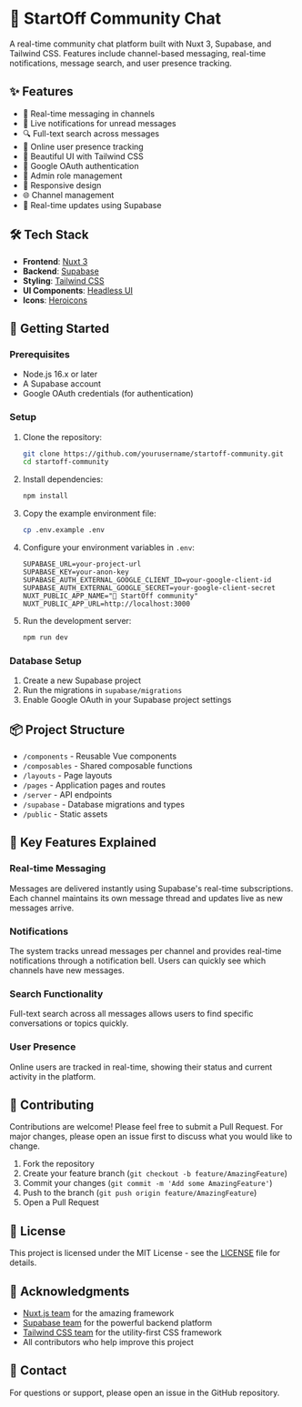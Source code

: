 # 🚀 StartOff Community Chat

A real-time community chat platform built with Nuxt 3, Supabase, and Tailwind CSS. Features include channel-based messaging, real-time notifications, message search, and user presence tracking.

## ✨ Features

- 💬 Real-time messaging in channels
- 🔔 Live notifications for unread messages
- 🔍 Full-text search across messages
- 👥 Online user presence tracking
- 🎨 Beautiful UI with Tailwind CSS
- 🔐 Google OAuth authentication
- 👑 Admin role management
- 📱 Responsive design
- 🌐 Channel management
- 🔄 Real-time updates using Supabase

## 🛠️ Tech Stack

- **Frontend**: [Nuxt 3](https://nuxt.com)
- **Backend**: [Supabase](https://supabase.com)
- **Styling**: [Tailwind CSS](https://tailwindcss.com)
- **UI Components**: [Headless UI](https://headlessui.dev)
- **Icons**: [Heroicons](https://heroicons.com)

## 🚀 Getting Started

### Prerequisites

- Node.js 16.x or later
- A Supabase account
- Google OAuth credentials (for authentication)

### Setup

1. Clone the repository:

   ```bash
   git clone https://github.com/yourusername/startoff-community.git
   cd startoff-community
   ```

2. Install dependencies:

   ```bash
   npm install
   ```

3. Copy the example environment file:

   ```bash
   cp .env.example .env
   ```

4. Configure your environment variables in `.env`:

   ```env
   SUPABASE_URL=your-project-url
   SUPABASE_KEY=your-anon-key
   SUPABASE_AUTH_EXTERNAL_GOOGLE_CLIENT_ID=your-google-client-id
   SUPABASE_AUTH_EXTERNAL_GOOGLE_SECRET=your-google-client-secret
   NUXT_PUBLIC_APP_NAME="🚀 StartOff community"
   NUXT_PUBLIC_APP_URL=http://localhost:3000
   ```

5. Run the development server:

   ```bash
   npm run dev
   ```

### Database Setup

1. Create a new Supabase project
2. Run the migrations in `supabase/migrations`
3. Enable Google OAuth in your Supabase project settings

## 📦 Project Structure

- `/components` - Reusable Vue components
- `/composables` - Shared composable functions
- `/layouts` - Page layouts
- `/pages` - Application pages and routes
- `/server` - API endpoints
- `/supabase` - Database migrations and types
- `/public` - Static assets

## 🔑 Key Features Explained

### Real-time Messaging

Messages are delivered instantly using Supabase's real-time subscriptions. Each channel maintains its own message thread and updates live as new messages arrive.

### Notifications

The system tracks unread messages per channel and provides real-time notifications through a notification bell. Users can quickly see which channels have new messages.

### Search Functionality

Full-text search across all messages allows users to find specific conversations or topics quickly.

### User Presence

Online users are tracked in real-time, showing their status and current activity in the platform.

## 🤝 Contributing

Contributions are welcome! Please feel free to submit a Pull Request. For major changes, please open an issue first to discuss what you would like to change.

1. Fork the repository
2. Create your feature branch (`git checkout -b feature/AmazingFeature`)
3. Commit your changes (`git commit -m 'Add some AmazingFeature'`)
4. Push to the branch (`git push origin feature/AmazingFeature`)
5. Open a Pull Request

## 📝 License

This project is licensed under the MIT License - see the [LICENSE](LICENSE) file for details.

## 🙏 Acknowledgments

- [Nuxt.js team](https://nuxt.com) for the amazing framework
- [Supabase team](https://supabase.com) for the powerful backend platform
- [Tailwind CSS team](https://tailwindcss.com) for the utility-first CSS framework
- All contributors who help improve this project

## 📧 Contact

For questions or support, please open an issue in the GitHub repository.
